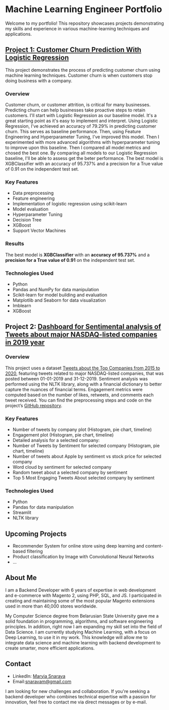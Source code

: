 # Machine Learning Engineer Portfolio

Welcome to my portfolio! This repository showcases projects demonstrating my skills and experience in various machine-learning techniques and applications.

## [Project 1: Customer Churn Prediction With Logistic Regression](https://github.com/maria-snarava/portfolio-ml/blob/main/CustomerChurnPrediction.ipynb)

This project demonstrates the process of predicting customer churn using machine learning techniques. Customer churn is when customers stop doing business with a company. 

### Overview
Customer churn, or customer attrition, is critical for many businesses. Predicting churn can help businesses take proactive steps to retain customers. I'll start with Logistic Regression as our baseline model. It's a great starting point as it's easy to implement and interpret. Using Logistic Regression, I've achieved an accuracy of 79.29% in predicting customer churn. This serves as baseline performance. Then, using Feature Engineering and Hyperparameter Tuning, I've improved this model. Then I experimented with more advanced algorithms with hyperparameter tuning to improve upon this baseline. Then I compared all model metrics and chosed the best one. By comparing all models to our Logistic Regression baseline, I'll be able to assess get the beter performance. The best model is XGBClassifier with an accuracy of 95.737% and a precision for a True value of 0.91 on the independent test set.

### Key Features
- Data preprocessing 
- Feature engineering
- Implementation of logistic regression using scikit-learn
- Model evaluation
- Hyperparameter Tuning
- Decision Tree
- XGBoost
- Support Vector Machines

### Results
The best model is **XGBClassifier** with an **accuracy of 95.737%** and a **precision for a True value of 0.91** on the independent test set.

### Technologies Used
- Python
- Pandas and NumPy for data manipulation
- Scikit-learn for model building and evaluation
- Matplotlib and Seaborn for data visualization
- Imblearn
- XGBoost

## Project 2: [Dashboard for Sentimental analysis of Tweets about major NASDAQ-listed companies in 2019 year](https://github.com/maria-snarava/portfolio-ml/blob/main/Dashboard)

### Overview

This project uses a dataset [Tweets about the Top Companies from 2015 to 2020](https://www.kaggle.com/datasets/omermetinn/tweets-about-the-top-companies-from-2015-to-2020/data), featuring tweets related to major NASDAQ-listed companies, that was posted between 01-01-2019 and 31-12-2019. Sentiment analysis was performed using the NLTK library, along with a financial dictionary to better capture the nuances of financial terms. Engagement metrics were computed based on the number of likes, retweets, and comments each tweet received. You can find the preprocessing steps and code on the project’s [GitHub repository](https://github.com/maria-snarava/portfolio-ml).

### Key Features
- Number of tweets by company plot (Histogram, pie chart, timeline)
- Engagement plot (Histogram, pie chart, timeline)
- Detailed analysis for a selected company:
- Number of Tweets by Sentiment for selected company (Histogram, pie chart, timeline)
- Number of tweets about Apple by sentiment vs stock price for selected company
- Word cloud by sentiment for selected company
- Random tweet about a selected company by sentiment
- Top 5 Most Engaging Tweets About selected company by sentiment

### Technologies Used
- Python
- Pandas for data manipulation
- Streamlit
- NLTK library

## Upcoming Projects
- Recommender System for online store using deep learning and content-based filtering
- Product classification by Image with Convolutional Neural Networks
- ...


## About Me
I am a Backend Developer with 6 years of expertise in web development and  e-commerce with Magento 2, using PHP, SQL, and JS. I participated in creating and maintaining some of the most popular Magento extensions used in more than 40,000 stores worldwide.

My Computer Science degree from Belarusian State University gave me a solid foundation in programming, algorithms, and software engineering principles. In addition, right now I am expanding my skill set into the field of Data Science. I am currently studying Machine Learning, with a focus on Deep Learning, to use it in my work. This knowledge will allow me to integrate data science and machine learning with backend development to create smarter, more efficient applications.

## Contact
- LinkedIn: [Maryia Snarava](https://www.linkedin.com/in/maryia-snarava/)
- Email:snaravam@gmail.com

I am looking for new challenges and collaboration. If you're seeking a backend developer who combines technical expertise with a passion for innovation, feel free to contact me via direct messages or by e-mail.
